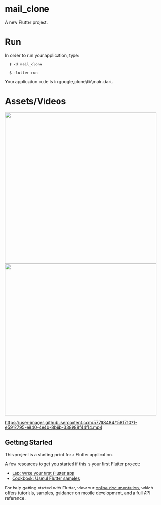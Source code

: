 
# mail_clone

A new Flutter project.
# Run

In order to run your application, type:

<!--START_SECTION:waka-->
```text
  $ cd mail_clone
```
<!--END_SECTION:waka-->


<!--START_SECTION:waka-->
```text
  $ flutter run
```
<!--END_SECTION:waka-->

Your application code is in google_clone\lib\main.dart.

# Assets/Videos



<p float="left">
  <img src="https://user-images.githubusercontent.com/57798484/158170917-fddbb0ed-82ee-4259-bd32-848697072a15.png" width="500" />
  <img src="https://user-images.githubusercontent.com/57798484/158170932-6d4987d5-8756-4f58-948e-e5654b50b114.png" width="500"/>
</p>



https://user-images.githubusercontent.com/57798484/158171021-e5912795-e840-4e4b-8b9b-338988f44f14.mp4







## Getting Started

This project is a starting point for a Flutter application.

A few resources to get you started if this is your first Flutter project:

- [Lab: Write your first Flutter app](https://flutter.dev/docs/get-started/codelab)
- [Cookbook: Useful Flutter samples](https://flutter.dev/docs/cookbook)

For help getting started with Flutter, view our
[online documentation](https://flutter.dev/docs), which offers tutorials,
samples, guidance on mobile development, and a full API reference.

